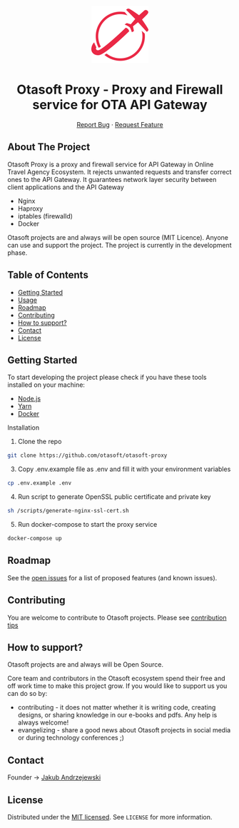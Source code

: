<br />
<p align="center">
  <a href="https://github.com/otasoft/otasoft-proxy">
    <img src="doc/otasoft-proxy-logo.png" alt="Otasoft Logo" width="128" height="128">
  </a>

  <h1 align="center">Otasoft Proxy - Proxy and Firewall service for OTA API Gateway</h1>

  <p align="center">
    <a href="https://github.com/otasoft/otasoft-core/issues">Report Bug</a>
    ·
    <a href="https://github.com/otasoft/otasoft-core/issues">Request Feature</a>
  </p>
</p>

## About The Project
Otasoft Proxy is a proxy and firewall service for API Gateway in Online Travel Agency Ecosystem. It rejects unwanted requests and transfer correct ones to the API Gateway. It guarantees network layer security between client applications and the API Gateway

* Nginx
* Haproxy
* iptables (firewalld)
* Docker

Otasoft projects are and always will be open source (MIT Licence). Anyone can use and support the project. The project is currently in the development phase.

## Table of Contents

* [Getting Started](#getting-started)
* [Usage](#usage)
* [Roadmap](#roadmap)
* [Contributing](#contributing)
* [How to support?](#how-to-support?)
* [Contact](#contact)
* [License](#license)

<!-- GETTING STARTED -->
## Getting Started

To start developing the project please check if you have these tools installed on your machine:

* [Node.js](https://nodejs.org/en/download/)
* [Yarn](https://yarnpkg.com/getting-started/install)
* [Docker](https://www.docker.com/get-started)

Installation

1. Clone the repo
```sh
git clone https://github.com/otasoft/otasoft-proxy
```
3. Copy .env.example file as .env and fill it with your environment variables
```sh
cp .env.example .env
```
4. Run script to generate OpenSSL public certificate and private key
```sh
sh /scripts/generate-nginx-ssl-cert.sh
```
5. Run docker-compose to start the proxy service
```sh
docker-compose up
```

<!-- ROADMAP -->
## Roadmap

See the [open issues](https://github.com/otasoft/otasoft-core/issues) for a list of proposed features (and known issues).

<!-- CONTRIBUTING -->
## Contributing

You are welcome to contribute to Otasoft projects. Please see [contribution tips](CONTRIBUTING.md)

<!-- SUPPORT -->
## How to support?
Otasoft projects are and always will be Open Source.

Core team and contributors in the Otasoft ecosystem spend their free and off work time to make this project grow. If you would like to support us you can do so by:

- contributing - it does not matter whether it is writing code, creating designs, or sharing knowledge in our e-books and pdfs. Any help is always welcome! 
- evangelizing - share a good news about Otasoft projects in social media or during technology conferences ;)

<!-- CONTACT -->
## Contact

Founder -> [Jakub Andrzejewski](https://www.linkedin.com/in/jakub-andrzejewski/)

<!-- LICENSE -->
## License

Distributed under the [MIT licensed](LICENSE). See `LICENSE` for more information.
